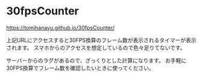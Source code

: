 # 30fpsCounter

https://tomihanayu.github.io/30fpsCounter/

上記URLにアクセスすると30FPS換算のフレーム数が表示されるタイマーが表示されます。
スマホからのアクセスを想定しているので色々足りてないです。

サーバーからのラグがあるので、ざっくりとした計算になります。
お手軽に30FPS換算でフレーム数を確認したいときに使ってください。

